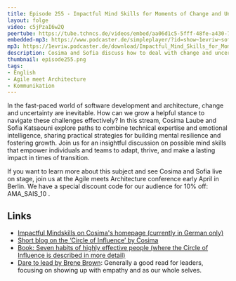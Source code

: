 ```yaml
---
title: Episode 255 - Impactful Mind Skills for Moments of Change and Uncertainty with Cosima Laube and Sofia Katsaouni
layout: folge
video: c5jPzaI6w2Q
peertube: https://tube.tchncs.de/videos/embed/aa06d1c5-5fff-48fe-a430-7129b52c2fe2
embedded-mp3: https://www.podcaster.de/simpleplayer/?id=show~1evriw~software-architektur-im-stream~pod-d614edf39013979a184ab35c0b8&v=1742386072
mp3: https://1evriw.podcaster.de/download/Impactful_Mind_Skills_for_Moments_of_Change_and_Uncertainty_with_Cosima_Laube_and_Sofia_Katsaouni.mp3
description: Cosima and Sofia discuss how to deal with change and uncertainty - and how mind skills can help 
thumbnail: episode255.png
tags:
- English
- Agile meet Architecture
- Kommunikation
---
```


In the fast-paced world of software development and architecture,
change and uncertainty are inevitable. How can we grow a helpful
stance to navigate these challenges effectively? In this stream,
Cosima Laube and Sofia Katsaouni explore paths to combine technical
expertise and emotional intelligence, sharing practical strategies for
building mental resilience and fostering growth. Join us for an
insightful discussion on possible mind skills that empower individuals
and teams to adapt, thrive, and make a lasting impact in times of
transition.

If you want to learn more about this subject and see Cosima and Sofia
live on stage, join us at the Agile meets Architecture conference
early April in Berlin. We have a special discount code for our
audience for 10% off: AMA_SAIS_10 .

## Links

- [Impactful Mindskills on Cosima's homepage (currently in German only)](https://www.cosima-laube.de/impactful-mindskills) 
- [Short blog on the ‘Circle of Influence’ by Cosima](https://www.respectandadapt.rocks/blog/from-challenges-to-changes-with-the-circle-of-influence )
- [Book: Seven habits of highly effective people (where the Circle of Influence is described in more detail)](https://en.wikipedia.org/wiki/The_7_Habits_of_Highly_Effective_People)
- [Dare to lead by Brene Brown](https://brenebrown.com/book/dare-to-lead/): Generally a good read for leaders, focusing on showing up with empathy and as our whole selves. 
